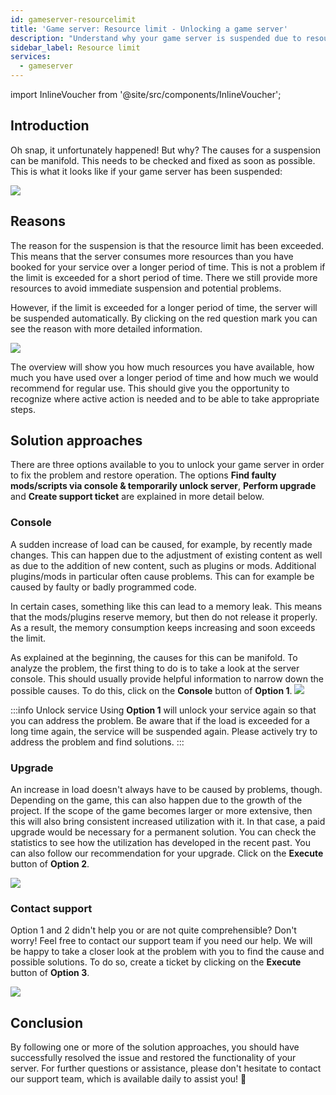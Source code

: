 ```yaml
---
id: gameserver-resourcelimit
title: 'Game server: Resource limit - Unlocking a game server'
description: "Understand why your game server is suspended due to resource limits and explore solutions to restore operation → Learn more now"
sidebar_label: Resource limit
services:
  - gameserver
---
```


import InlineVoucher from '@site/src/components/InlineVoucher';





## Introduction

Oh snap, it unfortunately happened! But why? The causes for a suspension can be manifold. This needs to be checked and fixed as soon as possible. This is what it looks like if your game server has been suspended:

 ![](https://screensaver01.zap-hosting.com/index.php/s/eSRe2WDkLPnTZxE/preview)
 
 <InlineVoucher />

## Reasons
The reason for the suspension is that the resource limit has been exceeded. This means that the server consumes more resources than you have booked for your service over a longer period of time. This is not a problem if the limit is exceeded for a short period of time. There we still provide more resources to avoid immediate suspension and potential problems. 

However, if the limit is exceeded for a longer period of time, the server will be suspended automatically. By clicking on the red question mark you can see the reason with more detailed information.

![](https://screensaver01.zap-hosting.com/index.php/s/bzmyP2LKcbn6yGS/preview)

The overview will show you how much resources you have available, how much you have used over a longer period of time and how much we would recommend for regular use. This should give you the opportunity to recognize where active action is needed and to be able to take appropriate steps. 

## Solution approaches

There are three options available to you to unlock your game server in order to fix the problem and restore operation. The options **Find faulty mods/scripts via console & temporarily unlock server**, **Perform upgrade** and **Create support ticket** are explained in more detail below. 



### Console
A sudden increase of load can be caused, for example, by recently made changes. This can happen due to the adjustment of existing content as well as due to the addition of new content, such as plugins or mods. Additional plugins/mods in particular often cause problems. This can for example be caused by faulty or badly programmed code. 

In certain cases, something like this can lead to a memory leak. This means that the mods/plugins reserve memory, but then do not release it properly. As a result, the memory consumption keeps increasing and soon exceeds the limit. 

As explained at the beginning, the causes for this can be manifold. To analyze the problem, the first thing to do is to take a look at the server console. This should usually provide helpful information to narrow down the possible causes. To do this, click on the **Console** button of **Option 1**. ![](https://screensaver01.zap-hosting.com/index.php/s/g9N5D7aqTPwX2R7/preview)

:::info Unlock service 
Using **Option 1** will unlock your service again so that you can address the problem. Be aware that if the load is exceeded for a long time again, the service will be suspended again. Please actively try to address the problem and find solutions. 
:::



### Upgrade

An increase in load doesn't always have to be caused by problems, though. Depending on the game, this can also happen due to the growth of the project. If the scope of the game becomes larger or more extensive, then this will also bring consistent increased utilization with it. In that case, a paid upgrade would be necessary for a permanent solution. You can check the statistics to see how the utilization has developed in the recent past. You can also follow our recommendation for your upgrade. Click on the **Execute** button of **Option 2**. 

![](https://screensaver01.zap-hosting.com/index.php/s/JBAa2mFfyW5p9kC/preview)

### Contact support

Option 1 and 2 didn't help you or are not quite comprehensible? Don't worry! Feel free to contact our support team if you need our help. We will be happy to take a closer look at the problem with you to find the cause and possible solutions. To do so, create a ticket by clicking on the **Execute** button of **Option 3**. 


![](https://screensaver01.zap-hosting.com/index.php/s/HPb5aT5xQgwkbcm/preview)



## Conclusion

By following one or more of the solution approaches, you should have successfully resolved the issue and restored the functionality of your server. For further questions or assistance, please don't hesitate to contact our support team, which is available daily to assist you! 🙂

<InlineVoucher />
